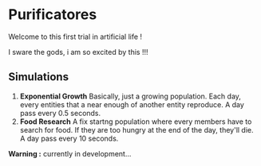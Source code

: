 # Purificatores

Welcome to this first trial in artificial life !

I sware the gods, i am so excited by this !!!

## Simulations
1. **Exponential Growth**
    Basically, just a growing population. Each day, every entities that a near enough of another entity reproduce.
    A day pass every 0.5 seconds.
2. **Food Research**
    A fix startng population where every members have to search for food. If they are too hungry at the end of the day, they'll die.
    A day pass every 10 seconds.


**Warning :** currently in development...